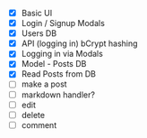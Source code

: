 - [x] Basic UI
- [x] Login / Signup Modals
- [x] Users DB
- [x] API (logging in) bCrypt hashing
- [x] Logging in via Modals
- [x] Model - Posts DB
- [x] Read Posts from DB
- [ ] make a post
- [ ] markdown handler?
- [ ] edit
- [ ] delete
- [ ] comment
